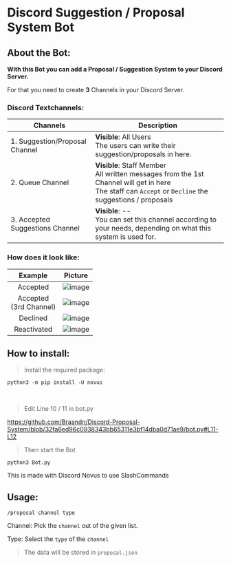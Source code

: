 # Discord Suggestion / Proposal System Bot

## About the Bot:
**With this Bot you can add a Proposal / Suggestion System to your Discord Server.**

For that you need to create **3** Channels in your Discord Server.


### Discord Textchannels:

| Channels  | Description |
| ------------- | ------------- |
| 1. Suggestion/Proposal Channel  | **Visible**: All Users <br> The users can write their suggestion/proposals in here.|
| 2. Queue Channel  | **Visible**: Staff Member <br> All written messages from the 1st Channel will get in here <br> The staff can `Accept` or `Decline` the suggestions / proposals |
| 3. Accepted Suggestions Channel | **Visible**: -- <br> You can set this channel according to your needs, depending on what this system is used for.|

### How does it look like:

| Example  | Picture |
| :---: | :---: |
| Accepted  | ![image](https://user-images.githubusercontent.com/5453796/167943569-efaec8c5-1546-432d-9446-7707807772e4.png)  |
| Accepted <br> (3rd Channel) | ![image](https://user-images.githubusercontent.com/5453796/167943973-0b3e0170-e395-4dcd-b083-60b19aca174d.png) |
| Declined  | ![image](https://user-images.githubusercontent.com/5453796/167943134-0a0a23c1-2330-44c7-a678-078b0ec64b5b.png) |
| Reactivated | ![image](https://user-images.githubusercontent.com/5453796/167943513-a6e646de-951b-424e-8a24-9a99d911aeb1.png) |





## How to install:
> Install the required package: 
```
python3 -m pip install -U novus
```
<br>

> Edit Line 10 / 11 in bot.py 

https://github.com/Braandn/Discord-Proposal-System/blob/32fa6ed96c0938343bb65311e3bf14dba0d71ae9/bot.py#L11-L12
<br>

> Then start the Bot
```
python3 Bot.py
```

This is made with Discord Novus to use SlashCommands

## Usage:
```
/proposal channel type
```

Channel: Pick the `channel` out of the given list.

Type: Select the `type` of the `channel`

> The data will be stored in `proposal.json`
